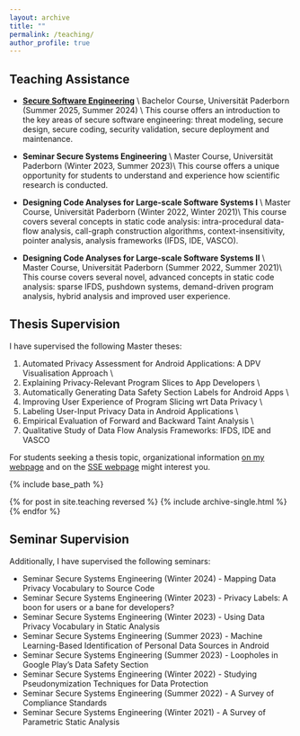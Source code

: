 ```yaml
---
layout: archive
title: ""
permalink: /teaching/
author_profile: true
---
```


## Teaching Assistance

* [**Secure Software Engineering**](https://www.hni.uni-paderborn.de/sse/lehre/sse) \\
Bachelor Course, Universität Paderborn (Summer 2025, Summer 2024) \\
This course offers an introduction to the key areas of secure software engineering: threat modeling, secure design, secure coding, security validation, secure deployment and maintenance.

* **Seminar Secure Systems Engineering** \\
Master Course, Universität Paderborn (Winter 2023, Summer 2023)\\
This course offers a unique opportunity for students to understand and experience how scientific research is conducted.

* **Designing Code Analyses for Large-scale Software Systems I** \\
Master Course, Universität Paderborn (Winter 2022, Winter 2021)\\
This course covers several concepts in static code analysis: intra-procedural data-flow analysis, call-graph construction algorithms, context-insensitivity, pointer analysis, analysis frameworks (IFDS, IDE, VASCO).

* **Designing Code Analyses for Large-scale Software Systems II** \\
Master Course, Universität Paderborn (Summer 2022, Summer 2021)\\
This course covers several novel, advanced concepts in static code analysis: sparse IFDS, pushdown systems, demand-driven program analysis, hybrid analysis and improved user experience.

## Thesis Supervision

I have supervised the following Master theses:

1) Automated Privacy Assessment for Android Applications: A DPV Visualisation Approach \\
2) Explaining Privacy-Relevant Program Slices to App Developers \\
3) Automatically Generating Data Safety Section Labels for Android Apps \\
4) Improving User Experience of Program Slicing wrt Data Privacy \\
5) Labeling User-Input Privacy Data in Android Applications \\
6) Empirical Evaluation of Forward and Backward Taint Analysis \\
7) Qualitative Study of Data Flow Analysis Frameworks: IFDS, IDE and VASCO

For students seeking a thesis topic, organizational information [on my webpage](https://mugdhak30.github.io/info_for_students/) and on the [SSE webpage](https://www.hni.uni-paderborn.de/sse/lehre/bachelor-masterarbeiten) might interest you. 

{% include base_path %}

{% for post in site.teaching reversed %}
  {% include archive-single.html %}
{% endfor %}

## Seminar Supervision

Additionally, I have supervised the following seminars:

* Seminar Secure Systems Engineering (Winter 2024) - Mapping Data Privacy Vocabulary to Source Code 
* Seminar Secure Systems Engineering (Winter 2023) - Privacy Labels: A boon for users or a bane for developers? 
* Seminar Secure Systems Engineering (Winter 2023) - Using Data Privacy Vocabulary in Static Analysis 
* Seminar Secure Systems Engineering (Summer 2023) - Machine Learning-Based Identification of Personal Data Sources in Android
* Seminar Secure Systems Engineering (Summer 2023) - Loopholes in Google Play’s Data Safety Section
* Seminar Secure Systems Engineering (Winter 2022) - Studying Pseudonymization Techniques for Data Protection
* Seminar Secure Systems Engineering (Summer 2022) - A Survey of Compliance Standards 
* Seminar Secure Systems Engineering (Winter 2021) - A Survey of Parametric Static Analysis